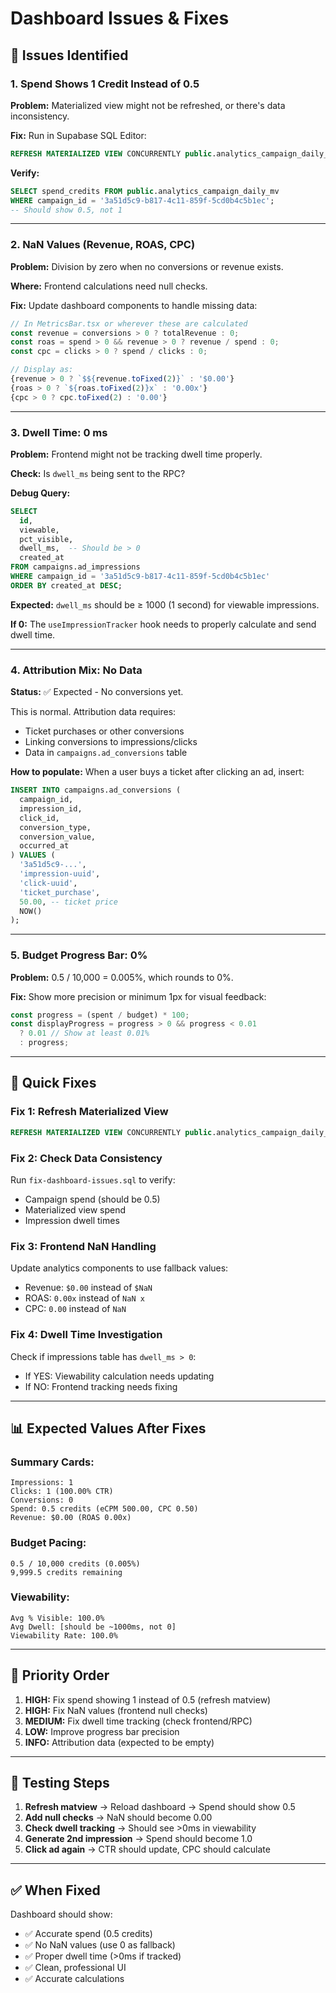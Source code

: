 # Dashboard Issues & Fixes

## 🔴 Issues Identified

### 1. **Spend Shows 1 Credit Instead of 0.5**
**Problem:** Materialized view might not be refreshed, or there's data inconsistency.

**Fix:** Run in Supabase SQL Editor:
```sql
REFRESH MATERIALIZED VIEW CONCURRENTLY public.analytics_campaign_daily_mv;
```

**Verify:**
```sql
SELECT spend_credits FROM public.analytics_campaign_daily_mv
WHERE campaign_id = '3a51d5c9-b817-4c11-859f-5cd0b4c5b1ec';
-- Should show 0.5, not 1
```

---

### 2. **NaN Values (Revenue, ROAS, CPC)**
**Problem:** Division by zero when no conversions or revenue exists.

**Where:** Frontend calculations need null checks.

**Fix:** Update dashboard components to handle missing data:

```typescript
// In MetricsBar.tsx or wherever these are calculated
const revenue = conversions > 0 ? totalRevenue : 0;
const roas = spend > 0 && revenue > 0 ? revenue / spend : 0;
const cpc = clicks > 0 ? spend / clicks : 0;

// Display as:
{revenue > 0 ? `$${revenue.toFixed(2)}` : '$0.00'}
{roas > 0 ? `${roas.toFixed(2)}x` : '0.00x'}
{cpc > 0 ? cpc.toFixed(2) : '0.00'}
```

---

### 3. **Dwell Time: 0 ms**
**Problem:** Frontend might not be tracking dwell time properly.

**Check:** Is `dwell_ms` being sent to the RPC?

**Debug Query:**
```sql
SELECT 
  id,
  viewable,
  pct_visible,
  dwell_ms,  -- Should be > 0
  created_at
FROM campaigns.ad_impressions
WHERE campaign_id = '3a51d5c9-b817-4c11-859f-5cd0b4c5b1ec'
ORDER BY created_at DESC;
```

**Expected:** `dwell_ms` should be ≥ 1000 (1 second) for viewable impressions.

**If 0:** The `useImpressionTracker` hook needs to properly calculate and send dwell time.

---

### 4. **Attribution Mix: No Data**
**Status:** ✅ Expected - No conversions yet.

This is normal. Attribution data requires:
- Ticket purchases or other conversions
- Linking conversions to impressions/clicks
- Data in `campaigns.ad_conversions` table

**How to populate:**
When a user buys a ticket after clicking an ad, insert:
```sql
INSERT INTO campaigns.ad_conversions (
  campaign_id,
  impression_id,
  click_id,
  conversion_type,
  conversion_value,
  occurred_at
) VALUES (
  '3a51d5c9-...',
  'impression-uuid',
  'click-uuid',
  'ticket_purchase',
  50.00, -- ticket price
  NOW()
);
```

---

### 5. **Budget Progress Bar: 0%**
**Problem:** 0.5 / 10,000 = 0.005%, which rounds to 0%.

**Fix:** Show more precision or minimum 1px for visual feedback:
```typescript
const progress = (spent / budget) * 100;
const displayProgress = progress > 0 && progress < 0.01 
  ? 0.01 // Show at least 0.01%
  : progress;
```

---

## 🔧 Quick Fixes

### Fix 1: Refresh Materialized View
```sql
REFRESH MATERIALIZED VIEW CONCURRENTLY public.analytics_campaign_daily_mv;
```

### Fix 2: Check Data Consistency
Run `fix-dashboard-issues.sql` to verify:
- Campaign spend (should be 0.5)
- Materialized view spend
- Impression dwell times

### Fix 3: Frontend NaN Handling
Update analytics components to use fallback values:
- Revenue: `$0.00` instead of `$NaN`
- ROAS: `0.00x` instead of `NaN x`
- CPC: `0.00` instead of `NaN`

### Fix 4: Dwell Time Investigation
Check if impressions table has `dwell_ms > 0`:
- If YES: Viewability calculation needs updating
- If NO: Frontend tracking needs fixing

---

## 📊 Expected Values After Fixes

### Summary Cards:
```
Impressions: 1
Clicks: 1 (100.00% CTR)
Conversions: 0
Spend: 0.5 credits (eCPM 500.00, CPC 0.50)
Revenue: $0.00 (ROAS 0.00x)
```

### Budget Pacing:
```
0.5 / 10,000 credits (0.005%)
9,999.5 credits remaining
```

### Viewability:
```
Avg % Visible: 100.0%
Avg Dwell: [should be ~1000ms, not 0]
Viewability Rate: 100.0%
```

---

## 🎯 Priority Order

1. **HIGH:** Fix spend showing 1 instead of 0.5 (refresh matview)
2. **HIGH:** Fix NaN values (frontend null checks)
3. **MEDIUM:** Fix dwell time tracking (check frontend/RPC)
4. **LOW:** Improve progress bar precision
5. **INFO:** Attribution data (expected to be empty)

---

## 🧪 Testing Steps

1. **Refresh matview** → Reload dashboard → Spend should show 0.5
2. **Add null checks** → NaN should become 0.00
3. **Check dwell tracking** → Should see >0ms in viewability
4. **Generate 2nd impression** → Spend should become 1.0
5. **Click ad again** → CTR should update, CPC should calculate

---

## ✅ When Fixed

Dashboard should show:
- ✅ Accurate spend (0.5 credits)
- ✅ No NaN values (use 0 as fallback)
- ✅ Proper dwell time (>0ms if tracked)
- ✅ Clean, professional UI
- ✅ Accurate calculations




